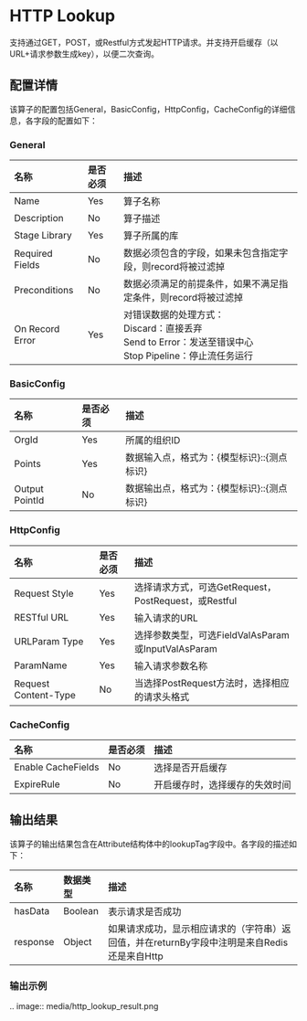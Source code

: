 # HTTP Lookup

支持通过GET，POST，或Restful方式发起HTTP请求。并支持开启缓存（以URL+请求参数生成key），以便二次查询。



## 配置详情

该算子的配置包括General，BasicConfig，HttpConfig，CacheConfig的详细信息，各字段的配置如下：

### General

| 名称            | 是否必须 | 描述                                                         |
| :-------------- | :------- | :----------------------------------------------------------- |
| Name            | Yes      | 算子名称                                                     |
| Description     | No       | 算子描述                                                     |
| Stage Library   | Yes      | 算子所属的库                                                 |
| Required Fields | No       | 数据必须包含的字段，如果未包含指定字段，则record将被过滤掉   |
| Preconditions   | No       | 数据必须满足的前提条件，如果不满足指定条件，则record将被过滤掉 |
| On Record Error | Yes      | 对错误数据的处理方式：<br/>Discard：直接丢弃 <br/>Send to Error：发送至错误中心 <br/>Stop Pipeline：停止流任务运行 |

### BasicConfig

| 名称           | 是否必须 | 描述                                       |
| :------------- | :------- | :----------------------------------------- |
| OrgId          | Yes      | 所属的组织ID                               |
| Points         | Yes      | 数据输入点，格式为：{模型标识}::{测点标识} |
| Output PointId | No       | 数据输出点，格式为：{模型标识}::{测点标识} |

### HttpConfig

| 名称                 | 是否必须 | 描述                                                 |
| :------------------- | :------- | :--------------------------------------------------- |
| Request Style        | Yes      | 选择请求方式，可选GetRequest，PostRequest，或Restful |
| RESTful URL          | Yes      | 输入请求的URL                                        |
| URLParam Type        | Yes      | 选择参数类型，可选FieldValAsParam或InputValAsParam   |
| ParamName            | Yes      | 输入请求参数名称                                     |
| Request Content-Type | No       | 当选择PostRequest方法时，选择相应的请求头格式        |

### CacheConfig

| 名称               | 是否必须 | 描述                           |
| :----------------- | :------- | :----------------------------- |
| Enable CacheFields | No       | 选择是否开启缓存               |
| ExpireRule         | No       | 开启缓存时，选择缓存的失效时间 |



## 输出结果

该算子的输出结果包含在Attribute结构体中的lookupTag字段中。各字段的描述如下：

| 名称     | 数据类型 | 描述                                                         |
| :------- | :------- | :----------------------------------------------------------- |
| hasData  | Boolean  | 表示请求是否成功                                             |
| response | Object   | 如果请求成功，显示相应请求的（字符串）返回值，并在returnBy字段中注明是来自Redis还是来自Http |


### 输出示例

.. image:: media/http_lookup_result.png
